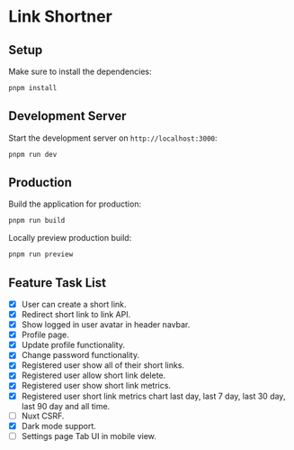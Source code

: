 # Link Shortner

## Setup

Make sure to install the dependencies:

```bash
pnpm install
```

## Development Server

Start the development server on `http://localhost:3000`:

```bash
pnpm run dev
```

## Production

Build the application for production:

```bash
pnpm run build
```

Locally preview production build:

```bash
pnpm run preview
```

## Feature Task List

- [x] User can create a short link.
- [x] Redirect short link to link API.
- [x] Show logged in user avatar in header navbar.
- [x] Profile page.
- [x] Update profile functionality.
- [x] Change password functionality.
- [x] Registered user show all of their short links.
- [x] Registered user allow short link delete.
- [x] Registered user show short link metrics.
- [x] Registered user short link metrics chart last day, last 7 day, last 30 day, last 90 day and all time.
- [ ] Nuxt CSRF.
- [x] Dark mode support.
- [ ] Settings page Tab UI in mobile view.
